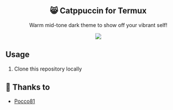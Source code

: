 <p align="center">
  <h2 align="center">😸 Catppuccin for Termux</h2>
</p>

<p align="center">Warm mid-tone dark theme to show off your vibrant self!</p>

<p align="center">
  <img src="https://raw.githubusercontent.com/catppuccin/catppuccin/dev/assets/misc/sample.png"/>
</p>

## Usage

1. Clone this repository locally

## 💝 Thanks to

- [Pocco81](https://github.com/Pocco81)
